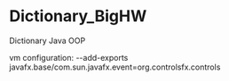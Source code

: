 # Dictionary_BigHW
Dictionary Java OOP

vm configuration: --add-exports javafx.base/com.sun.javafx.event=org.controlsfx.controls